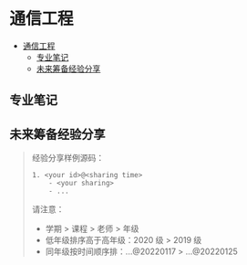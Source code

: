 # 通信工程

- [通信工程](#通信工程)
  - [专业笔记](#专业笔记)
  - [未来筹备经验分享](#未来筹备经验分享)


## 专业笔记

## 未来筹备经验分享

> 经验分享样例源码：
>
> ```
> 1. <your id>@<sharing time>
>     - <your sharing>
>     - ...
> ```
> 请注意：
> - 学期 > 课程 > 老师 > 年级
> - 低年级排序高于高年级：2020 级 > 2019 级
> - 同年级按时间顺序排：...@20220117 > ...@20220125